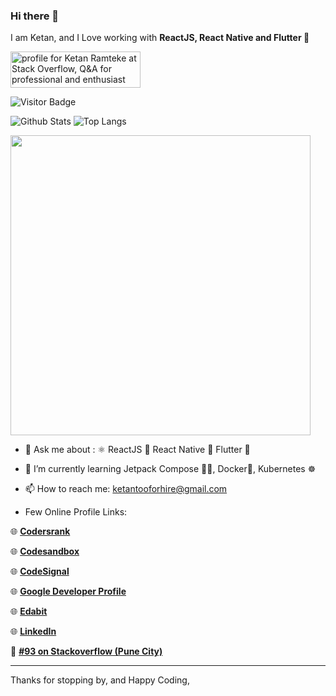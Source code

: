 ### Hi there 👋
I am Ketan,
and I Love working with **ReactJS, React Native and Flutter 📱**

<a href="https://stackoverflow.com/users/5669120/ketan-ramteke"><img src="https://stackoverflow.com/users/flair/5669120.png" width="208" height="58" alt="profile for Ketan Ramteke at Stack Overflow, Q&amp;A for professional and enthusiast programmers" title="profile for Ketan Ramteke at Stack Overflow, Q&amp;A for professional and enthusiast programmers"></a>

![Visitor Badge](https://visitor-badge.laobi.icu/badge?page_id=theketan2)


![Github Stats](https://github-readme-stats.vercel.app/api?username=theketan2&count_private=true&show_icons=true&theme=synthwave)
![Top Langs](https://github-readme-stats.vercel.app/api/top-langs/?username=theketan2&hide=TeX&layout=compact&theme=synthwave)

<a href="https://profile.codersrank.io/user/theketan2"><img width="480" src="https://cr-ss-service.azurewebsites.net/api/ScreenShot?widget=summary&username=TheKetan2"></a>


- 💬 Ask me about : ⚛ ReactJS 📱 React Native 📱 Flutter 💙
- 🌱 I’m currently learning Jetpack Compose 🚀📱, Docker🐋, Kubernetes ☸️
- 📫 How to reach me: ketantooforhire@gmail.com

- Few Online Profile Links:

🌐 [**Codersrank**][1]

🌐 [**Codesandbox**][9]

🌐 [**CodeSignal**][2] 

🌐 [**Google Developer Profile**][3] 

🌐 [**Edabit**][4]

🌐 [**LinkedIn**][5]

🏅 [**#93 on Stackoverflow (Pune City)**][7]

-----------------------------------------------------

Thanks for stopping by, and Happy Coding,


  [1]: https://profile.codersrank.io/user/theketan2
  [2]: https://app.codesignal.com/profile/theketan2
  [3]: https://developers.google.com/profile/u/104430876065192851674
  [4]: https://edabit.com/user/xsDyJstYoBZRS8pJH
  [5]: https://www.linkedin.com/in/theketan2/
  [6]: https://www.buymeacoffee.com/theketan2
  [7]: https://data.stackexchange.com/stackoverflow/query/edit/1388077
  [8]: https://i.stack.imgur.com/eT3h6.gif
  [9]: https://codesandbox.io/theketan2
<!--

<a href="https://profile.codersrank.io/user/theketan2"><img width="480"  src="https://cr-skills-chart-widget.azurewebsites.net/api/api?username=theketan2"></a>

Here are some ideas to get you started:

- 🔭 I’m currently working on ...
- 🌱 I’m currently learning ...
- 👯 I’m looking to collaborate on ...
- 🤔 I’m looking for help with ...
- 💬 Ask me about ...
- 📫 How to reach me: ...
- 😄 Pronouns: ...
- ⚡ Fun fact: ...
-->
